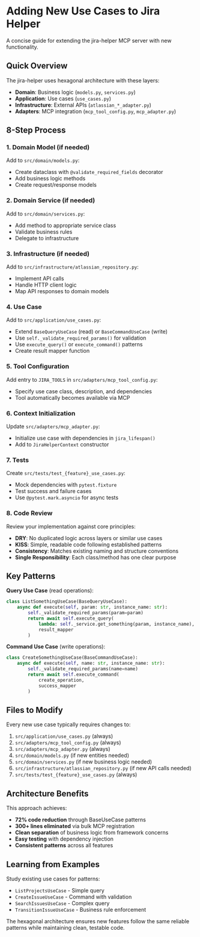 # Adding New Use Cases to Jira Helper

A concise guide for extending the jira-helper MCP server with new functionality.

## Quick Overview

The jira-helper uses hexagonal architecture with these layers:
- **Domain**: Business logic (`models.py`, `services.py`)
- **Application**: Use cases (`use_cases.py`) 
- **Infrastructure**: External APIs (`atlassian_*_adapter.py`)
- **Adapters**: MCP integration (`mcp_tool_config.py`, `mcp_adapter.py`)

## 8-Step Process

### 1. Domain Model (if needed)
Add to `src/domain/models.py`:
- Create dataclass with `@validate_required_fields` decorator
- Add business logic methods
- Create request/response models

### 2. Domain Service (if needed) 
Add to `src/domain/services.py`:
- Add method to appropriate service class
- Validate business rules
- Delegate to infrastructure

### 3. Infrastructure (if needed)
Add to `src/infrastructure/atlassian_repository.py`:
- Implement API calls
- Handle HTTP client logic
- Map API responses to domain models

### 4. Use Case
Add to `src/application/use_cases.py`:
- Extend `BaseQueryUseCase` (read) or `BaseCommandUseCase` (write)
- Use `self._validate_required_params()` for validation
- Use `execute_query()` or `execute_command()` patterns
- Create result mapper function

### 5. Tool Configuration
Add entry to `JIRA_TOOLS` in `src/adapters/mcp_tool_config.py`:
- Specify use case class, description, and dependencies
- Tool automatically becomes available via MCP

### 6. Context Initialization
Update `src/adapters/mcp_adapter.py`:
- Initialize use case with dependencies in `jira_lifespan()`
- Add to `JiraHelperContext` constructor

### 7. Tests
Create `src/tests/test_{feature}_use_cases.py`:
- Mock dependencies with `pytest.fixture`
- Test success and failure cases
- Use `@pytest.mark.asyncio` for async tests

### 8. Code Review
Review your implementation against core principles:
- **DRY**: No duplicated logic across layers or similar use cases
- **KISS**: Simple, readable code following established patterns
- **Consistency**: Matches existing naming and structure conventions
- **Single Responsibility**: Each class/method has one clear purpose

## Key Patterns

**Query Use Case** (read operations):
```python
class ListSomethingUseCase(BaseQueryUseCase):
    async def execute(self, param: str, instance_name: str):
        self._validate_required_params(param=param)
        return await self.execute_query(
            lambda: self._service.get_something(param, instance_name),
            result_mapper
        )
```

**Command Use Case** (write operations):
```python
class CreateSomethingUseCase(BaseCommandUseCase):
    async def execute(self, name: str, instance_name: str):
        self._validate_required_params(name=name)
        return await self.execute_command(
            create_operation,
            success_mapper
        )
```

## Files to Modify

Every new use case typically requires changes to:
1. `src/application/use_cases.py` (always)
2. `src/adapters/mcp_tool_config.py` (always)
3. `src/adapters/mcp_adapter.py` (always)
4. `src/domain/models.py` (if new entities needed)
5. `src/domain/services.py` (if new business logic needed)
6. `src/infrastructure/atlassian_repository.py` (if new API calls needed)
7. `src/tests/test_{feature}_use_cases.py` (always)

## Architecture Benefits

This approach achieves:
- **72% code reduction** through BaseUseCase patterns
- **300+ lines eliminated** via bulk MCP registration
- **Clean separation** of business logic from framework concerns
- **Easy testing** with dependency injection
- **Consistent patterns** across all features

## Learning from Examples

Study existing use cases for patterns:
- `ListProjectsUseCase` - Simple query
- `CreateIssueUseCase` - Command with validation  
- `SearchIssuesUseCase` - Complex query
- `TransitionIssueUseCase` - Business rule enforcement

The hexagonal architecture ensures new features follow the same reliable patterns while maintaining clean, testable code.
